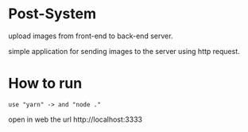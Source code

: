 # Post-System
upload images from front-end to back-end server.

simple application for sending images to the server using http request.

# How to run
```
use "yarn" -> and "node ."
```
open in web the url http://localhost:3333


